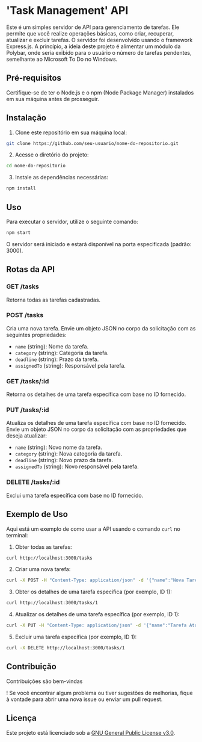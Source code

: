 # 'Task Management' API

Este é um simples servidor de API para gerenciamento de tarefas. Ele permite que você realize operações básicas, como criar, recuperar, atualizar e excluir tarefas. O servidor foi desenvolvido usando o framework Express.js. A princípio, a ideia deste projeto é alimentar um módulo da Polybar, onde seria exibido para o usuário o número de tarefas pendentes, semelhante ao Microsoft To Do no Windows.

## Pré-requisitos

Certifique-se de ter o Node.js e o npm (Node Package Manager) instalados em sua máquina antes de prosseguir.

## Instalação

1. Clone este repositório em sua máquina local:

```bash
git clone https://github.com/seu-usuario/nome-do-repositorio.git
```

2. Acesse o diretório do projeto:

```bash
cd nome-do-repositorio
```

3. Instale as dependências necessárias:

```bash
npm install
```

## Uso

Para executar o servidor, utilize o seguinte comando:

```bash
npm start
```

O servidor será iniciado e estará disponível na porta especificada (padrão: 3000).

## Rotas da API

### GET /tasks

Retorna todas as tarefas cadastradas.

### POST /tasks

Cria uma nova tarefa. Envie um objeto JSON no corpo da solicitação com as seguintes propriedades:

- `name` (string): Nome da tarefa.
- `category` (string): Categoria da tarefa.
- `deadline` (string): Prazo da tarefa.
- `assignedTo` (string): Responsável pela tarefa.

### GET /tasks/:id

Retorna os detalhes de uma tarefa específica com base no ID fornecido.

### PUT /tasks/:id

Atualiza os detalhes de uma tarefa específica com base no ID fornecido. Envie um objeto JSON no corpo da solicitação com as propriedades que deseja atualizar:

- `name` (string): Novo nome da tarefa.
- `category` (string): Nova categoria da tarefa.
- `deadline` (string): Novo prazo da tarefa.
- `assignedTo` (string): Novo responsável pela tarefa.

### DELETE /tasks/:id

Exclui uma tarefa específica com base no ID fornecido.

## Exemplo de Uso

Aqui está um exemplo de como usar a API usando o comando `curl` no terminal:

1. Obter todas as tarefas:

```bash
curl http://localhost:3000/tasks
```

2. Criar uma nova tarefa:

```bash
curl -X POST -H "Content-Type: application/json" -d '{"name":"Nova Tarefa","category":"Trabalho","deadline":"2023-06-30","assignedTo":"John Doe"}' http://localhost:3000/tasks
```

3. Obter os detalhes de uma tarefa específica (por exemplo, ID 1):

```bash
curl http://localhost:3000/tasks/1
```

4. Atualizar os detalhes de uma tarefa específica (por exemplo, ID 1):

```bash
curl -X PUT -H "Content-Type: application/json" -d '{"name":"Tarefa Atualizada","category":"Trabalho","deadline":"2023-06-30","assignedTo":"Jane Smith"}' http://localhost:3000/tasks/1
```

5. Excluir uma tarefa específica (por exemplo, ID 1):

```bash
curl -X DELETE http://localhost:3000/tasks/1
```

## Contribuição

Contribuições são bem-vindas

! Se você encontrar algum problema ou tiver sugestões de melhorias, fique à vontade para abrir uma nova issue ou enviar um pull request.

## Licença

Este projeto está licenciado sob a [GNU General Public License v3.0](https://www.gnu.org/licenses/gpl-3.0.en.html).
